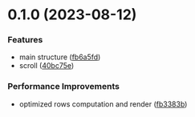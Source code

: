 

# 0.1.0 (2023-08-12)


### Features

* main structure ([fb6a5fd](https://github.com/humandetail/code-viewer/commit/fb6a5fd2bd786110713a3bfa9bce887794383469))
* scroll ([40bc75e](https://github.com/humandetail/code-viewer/commit/40bc75e83919e33fff9847a688647f61672048c4))


### Performance Improvements

* optimized rows computation and render ([fb3383b](https://github.com/humandetail/code-viewer/commit/fb3383b7275a18530eb65d0f54aa1dbd231d8530))